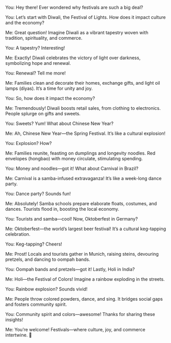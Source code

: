 You: Hey there! Ever wondered why festivals are such a big deal?

You: Let’s start with Diwali, the Festival of Lights. How does it impact culture and the economy?

Me: Great question! Imagine Diwali as a vibrant tapestry woven with tradition, spirituality, and commerce.

You: A tapestry? Interesting!

Me: Exactly! Diwali celebrates the victory of light over darkness, symbolizing hope and renewal.

You: Renewal? Tell me more!

Me: Families clean and decorate their homes, exchange gifts, and light oil lamps (diyas). It’s a time for unity and joy.

You: So, how does it impact the economy?

Me: Tremendously! Diwali boosts retail sales, from clothing to electronics. People splurge on gifts and sweets.

You: Sweets? Yum! What about Chinese New Year?

Me: Ah, Chinese New Year—the Spring Festival. It’s like a cultural explosion!

You: Explosion? How?

Me: Families reunite, feasting on dumplings and longevity noodles. Red envelopes (hongbao) with money circulate, stimulating spending.

You: Money and noodles—got it! What about Carnival in Brazil?

Me: Carnival is a samba-infused extravaganza! It’s like a week-long dance party.

You: Dance party? Sounds fun!

Me: Absolutely! Samba schools prepare elaborate floats, costumes, and dances. Tourists flood in, boosting the local economy.

You: Tourists and samba—cool! Now, Oktoberfest in Germany?

Me: Oktoberfest—the world’s largest beer festival! It’s a cultural keg-tapping celebration.

You: Keg-tapping? Cheers!

Me: Prost! Locals and tourists gather in Munich, raising steins, devouring pretzels, and dancing to oompah bands.

You: Oompah bands and pretzels—got it! Lastly, Holi in India?

Me: Holi—the Festival of Colors! Imagine a rainbow exploding in the streets.

You: Rainbow explosion? Sounds vivid!

Me: People throw colored powders, dance, and sing. It bridges social gaps and fosters community spirit.

You: Community spirit and colors—awesome! Thanks for sharing these insights!

Me: You’re welcome! Festivals—where culture, joy, and commerce intertwine. 🎉

